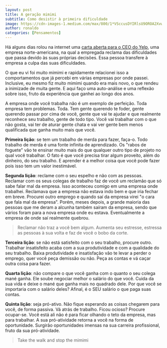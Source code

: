 ```yaml
---
layout: post
title: A geração mimimi
subtitle: Como desistir à primeira dificuldade
image: https://cdn-images-1.medium.com/max/800/1*VSccusDYIRlsU9OROA2Xvw.jpeg
author: ronaldo
categories: [Pensamentos]
---
```


Há alguns dias rolou na internet uma [carta aberta para o CEO do
Yelp](https://medium.com/@taliajane/an-open-letter-to-my-ceo-fb73df021e7a#.hro57tpcz),
uma empresa norte-americana, na qual a empregada reclama das
dificuldades que passa devido às suas próprias decisões. Essa pessoa
transfere à empresa a culpa das suas dificuldades.

O que eu vi foi muito mimimi e rapidamente relacionei isso a
comportamentos que já percebi em várias empresas por onde passei.
Inclusive, eu mesmo fiz muito mimimi quando era mais novo, o que
rendeu a inimizade de muita gente. E aqui faço uma auto-análise e uma
reflexão sobre isso, fruto da experiência que ganhei ao longo dos
anos.

A empresa onde você trabalha não é um exemplo de perfeição. Toda
empresa tem problemas. Toda. Tem gente querendo te foder, gente
querendo passar por cima de você, gente que vai te ajudar e que
realmente reconhece seu trabalho, gente de todo tipo. Você vai
trabalhar com o que não gosta, vai ter de aturar gente chata e vai ver
gente bem menos qualificada que ganha muito mais que você.

**Primeira lição**: se tem um trabalho de merda para fazer,
faça-o. Todo trabalho de merda é uma fonte infinita de aprendizado. Os
"rabos de foguete" vão te ensinar muito mais do que qualquer outro
tipo de projeto no qual você trabalhar. O fato é que você precisa
tirar algum proveito, além do dinheiro, do seu trabalho. E aprender é
a melhor coisa que você pode fazer pois isso tem um valor inestimável.

**Segunda lição**: reclame com o seu espelho e não com as
pessoas. Reclamar com os seus colegas de trabalho faz de você um
reclamão que só sabe falar mal da empresa. Isso aconteceu comigo em
uma empresa onde trabalhei. Reclamava que a empresa não estava indo
bem e que iria fechar em breve. Procurei outro emprego e quando saí da
empresa virei "o cara que fala mal da empresa". Porém, meses depois, a
grande maioria das pessoas que me deram a alcunha também saíram da
empresa, sendo que vários foram para a nova empresa onde eu
estava. Eventualmente a empresa de onde saí realmente quebrou.

> Reclamar não traz a você bem algum. Aumenta seu estresse, estressa
> as pessoas à sua volta e faz de você o bobo da corte.

**Terceira lição**: se não está satisfeito com o seu trabalho, procure
outro. Trabalhar insatisfeito acaba com a sua produtividade e com a
qualidade do seu trabalho. Baixa produtividade e insatisfação vão te
levar a perder o emprego, quer você peça demissão ou não. Peça as
contas e vá caçar outra coisa para fazer.

**Quarta lição**: não compare o que você ganha com o quanto o seu
colega mané ganha. Ele soube negociar melhor o salário do que
você. Cuida da sua vida e deixe o mané que ganha mais no quadrado
dele. Por que você se importaria com o salário deles? Afinal, é o SEU
salário o que paga suas contas.

**Quinta lição**: seja pró-ativo. Não fique esperando as coisas
chegarem para você, de forma passiva. Vá atrás de trabalho. Ficou
ocioso?  Procure ocupar-se. Você está ali não é para ficar olhando o
teto da empresa, mas para trabalhar. A sua pró-atividade retorna a
você na forma de oportunidade. Surgirão oportunidades imensas na sua
carreira profissional, fruto da sua pró-atividade.

> Take the walk and stop the mimimi
